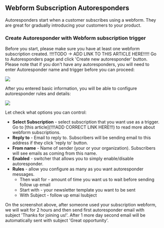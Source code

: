 ## Webform Subscription Autoresponders

Autoresponders start when a customer subscribes using a webform. They are great for gradually introducing your customers to your product.

### Create Autoresponder with Webform subscription trigger

Before you start, please make sure you have at least one webform subscription created. !!!!TODO -> ADD LINK TO THIS ARTICLE HERE!!!!!
Go to Autoresponders page and click 'Create new autoresponder' button. Please note that if you don't have any autoresponders, you will need to enter Autoresponder name and trigger before you can proceed: 

![](images/autoresponders/responder_3.png)

After you entered basic information, you will be able to configure autoresponder rules and details:

![](images/autoresponders/responder_4.png)

Let check what options you can control:

* **Select Subscription** - select subscription that you want use as a trigger. Go to [this article](!!!!ADD CORRECT LINK HERE!!!) to read more about webform subscriptions.
* **Reply to** - Email to reply to. Subscribers will be sending email to this address if they click 'reply to' button.
* **From name** - Name of sender (your or your organization). Subscribers will see emails as coming from this name.
* **Enabled** - switcher that allows you to simply enable/disable autoresponder.
* **Rules** - allow you configure as many as you want autoresponder messages. 
    * Then wait for - amount of time you want us to wait before sending follow up email
    * Start with - your newsletter template you want to be sent
    * With Subject - follow up emai lsubject


On the screenshot above, after someone used your subscription webform, we will wait for 2 hours and then send first autoresponder email with subject 'Thanks for joining us!'. After 1 more day second email will be automatically sent with subject 'Great opportunity'. 

